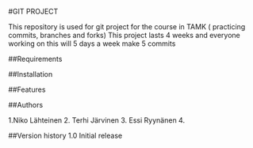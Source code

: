 #GIT PROJECT

This repository is used for git project for the course in TAMK ( practicing commits, branches and forks)
This project lasts 4 weeks and everyone working on this will 5 days a week make 5 commits

##Requirements

##Installation

##Features

##Authors

1.Niko Lähteinen
2. Terhi Järvinen
3. Essi Ryynänen
4. 

##Version history
1.0 Initial release


